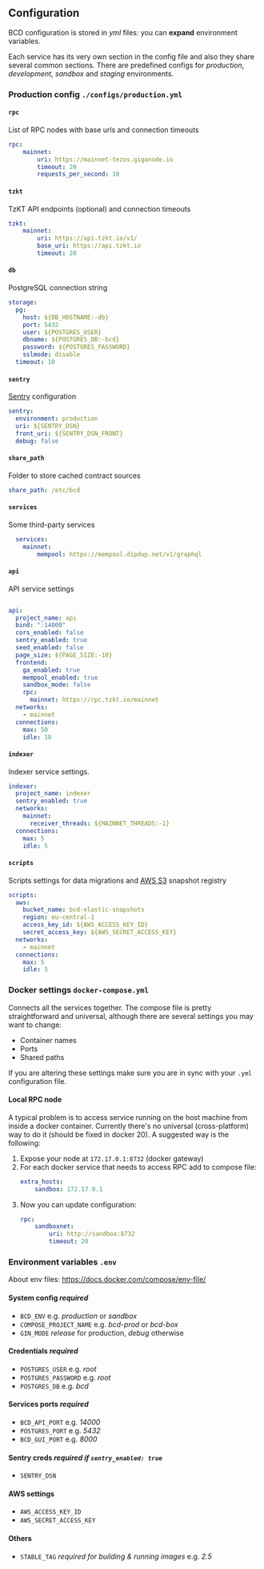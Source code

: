 ## Configuration
BCD configuration is stored in _yml_ files: you can **expand** environment variables.  

Each service has its very own section in the config file and also they share several common sections. There are predefined configs for _production_, _development_, _sandbox_ and _staging_ environments.

### Production config `./configs/production.yml`

#### `rpc`
List of RPC nodes with base urls and connection timeouts
```yml
rpc:
    mainnet:
        uri: https://mainnet-tezos.giganode.io
        timeout: 20
        requests_per_second: 10
```

#### `tzkt`
TzKT API endpoints (optional) and connection timeouts
```yml
tzkt:
    mainnet:
        uri: https://api.tzkt.io/v1/
        base_uri: https://api.tzkt.io
        timeout: 20
```

#### `db`
PostgreSQL connection string
```yml
storage:
  pg: 
    host: ${DB_HOSTNAME:-db}
    port: 5432
    user: ${POSTGRES_USER}
    dbname: ${POSTGRES_DB:-bcd}
    password: ${POSTGRES_PASSWORD}
    sslmode: disable
  timeout: 10
```

#### `sentry`
[Sentry](https://sentry.io/) configuration
```yml
sentry:
  environment: production
  uri: ${SENTRY_DSN}
  front_uri: ${SENTRY_DSN_FRONT}
  debug: false
```

#### `share_path`
Folder to store cached contract sources
```yml
share_path: /etc/bcd
```

#### `services`
Some third-party services
```yml
  services:
    mainnet:
        mempool: https://mempool.dipdup.net/v1/graphql
```

#### `api`
API service settings
```yml

api:
  project_name: api
  bind: ":14000"
  cors_enabled: false
  sentry_enabled: true
  seed_enabled: false
  page_size: ${PAGE_SIZE:-10}
  frontend:
    ga_enabled: true
    mempool_enabled: true
    sandbox_mode: false
    rpc:
      mainnet: https://rpc.tzkt.io/mainnet
  networks:
    - mainnet
  connections:
    max: 50
    idle: 10
```

#### `indexer`
Indexer service settings.
```yml
indexer:
  project_name: indexer
  sentry_enabled: true
  networks:
    mainnet:
      receiver_threads: ${MAINNET_THREADS:-1}
  connections:
    max: 5
    idle: 5
```

#### `scripts`
Scripts settings for data migrations and [AWS S3](https://aws.amazon.com/s3/) snapshot registry
```yml
scripts:
  aws:
    bucket_name: bcd-elastic-snapshots
    region: eu-central-1
    access_key_id: ${AWS_ACCESS_KEY_ID}
    secret_access_key: ${AWS_SECRET_ACCESS_KEY}
  networks:
    - mainnet
  connections:
    max: 5
    idle: 5

```

### Docker settings `docker-compose.yml`
Connects all the services together. The compose file is pretty straightforward and universal, although there are several settings you may want to change:

* Container names
* Ports
* Shared paths

If you are altering these settings make sure you are in sync with your `.yml` configuration file.

#### Local RPC node
A typical problem is to access service running on the host machine from inside a docker container. Currently there's no universal (cross-platform) way to do it (should be fixed in docker 20). A suggested way is the following:

1. Expose your node at `172.17.0.1:8732` (docker gateway)
2. For each docker service that needs to access RPC add to compose file:
    ```yml
    extra_hosts:
        sandbox: 172.17.0.1
    ```
3. Now you can update configuration:
    ```yml
    rpc:
        sandboxnet:
            uri: http://sandbox:8732
            timeout: 20     
    ```

### Environment variables `.env`
About env files: https://docs.docker.com/compose/env-file/

#### System config _required_
* `BCD_ENV` e.g. _production_ or _sandbox_
* `COMPOSE_PROJECT_NAME` e.g. _bcd-prod_ or _bcd-box_
* `GIN_MODE` _release_ for production, _debug_ otherwise

#### Credentials _required_
* `POSTGRES_USER` e.g. _root_
* `POSTGRES_PASSWORD` e.g. _root_
* `POSTGRES_DB` e.g. _bcd_

#### Services ports _required_
* `BCD_API_PORT` e.g. _14000_
* `POSTGRES_PORT` e.g. _5432_
* `BCD_GUI_PORT` e.g. _8000_

#### Sentry creds _required if `sentry_enabled: true`_
* `SENTRY_DSN`

#### AWS settings
* `AWS_ACCESS_KEY_ID`
* `AWS_SECRET_ACCESS_KEY`

#### Others
* `STABLE_TAG` _required for building & running images_ e.g. _2.5_
